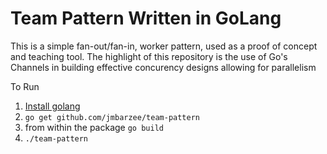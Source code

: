 # Team Pattern Written in GoLang
This is a simple fan-out/fan-in, worker pattern, used as a proof of concept and teaching tool.
The highlight of this repository is the use of Go's Channels in building effective concurency designs allowing for parallelism

To Run
1. [Install golang](https://golang.org/dl/)
2. ```go get github.com/jmbarzee/team-pattern```
3. from within the package ```go build```
4. ```./team-pattern```
